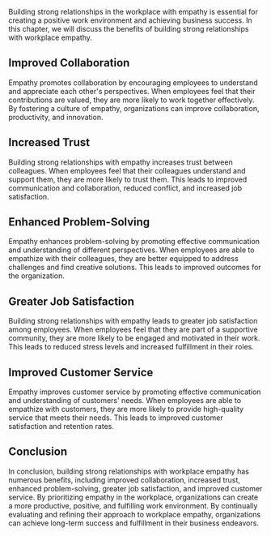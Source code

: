 
Building strong relationships in the workplace with empathy is essential for creating a positive work environment and achieving business success. In this chapter, we will discuss the benefits of building strong relationships with workplace empathy.

Improved Collaboration
----------------------

Empathy promotes collaboration by encouraging employees to understand and appreciate each other's perspectives. When employees feel that their contributions are valued, they are more likely to work together effectively. By fostering a culture of empathy, organizations can improve collaboration, productivity, and innovation.

Increased Trust
---------------

Building strong relationships with empathy increases trust between colleagues. When employees feel that their colleagues understand and support them, they are more likely to trust them. This leads to improved communication and collaboration, reduced conflict, and increased job satisfaction.

Enhanced Problem-Solving
------------------------

Empathy enhances problem-solving by promoting effective communication and understanding of different perspectives. When employees are able to empathize with their colleagues, they are better equipped to address challenges and find creative solutions. This leads to improved outcomes for the organization.

Greater Job Satisfaction
------------------------

Building strong relationships with empathy leads to greater job satisfaction among employees. When employees feel that they are part of a supportive community, they are more likely to be engaged and motivated in their work. This leads to reduced stress levels and increased fulfillment in their roles.

Improved Customer Service
-------------------------

Empathy improves customer service by promoting effective communication and understanding of customers' needs. When employees are able to empathize with customers, they are more likely to provide high-quality service that meets their needs. This leads to improved customer satisfaction and retention rates.

Conclusion
----------

In conclusion, building strong relationships with workplace empathy has numerous benefits, including improved collaboration, increased trust, enhanced problem-solving, greater job satisfaction, and improved customer service. By prioritizing empathy in the workplace, organizations can create a more productive, positive, and fulfilling work environment. By continually evaluating and refining their approach to workplace empathy, organizations can achieve long-term success and fulfillment in their business endeavors.

